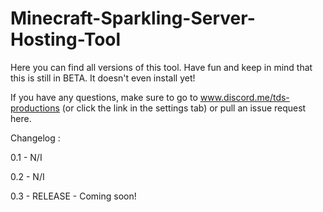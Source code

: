 # Minecraft-Sparkling-Server-Hosting-Tool
Here you can find all versions of this tool.
Have fun and keep in mind that this is still in BETA. It doesn't even install yet!

If you have any questions, make sure to go to www.discord.me/tds-productions (or click the link in the settings tab) or pull an issue request here.

Changelog :

0.1 - N/I

0.2 - N/I

0.3 - RELEASE - Coming soon! 

